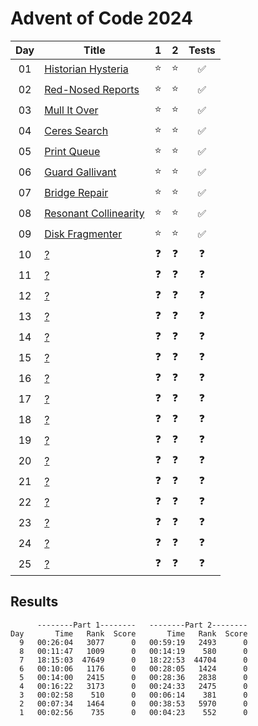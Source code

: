 # Advent of Code 2024

| Day | Title                                                        |     1      |     2      |       Tests        |
| :-: | ------------------------------------------------------------ | :--------: | :--------: | :----------------: |
| 01  | [Historian Hysteria](https://adventofcode.com/2024/day/1)    |   :star:   |   :star:   | :white_check_mark: |
| 02  | [Red-Nosed Reports](https://adventofcode.com/2024/day/2)     |   :star:   |   :star:   | :white_check_mark: |
| 03  | [Mull It Over](https://adventofcode.com/2024/day/3)          |   :star:   |   :star:   | :white_check_mark: |
| 04  | [Ceres Search](https://adventofcode.com/2024/day/4)          |   :star:   |   :star:   | :white_check_mark: |
| 05  | [Print Queue](https://adventofcode.com/2024/day/5)           |   :star:   |   :star:   | :white_check_mark: |
| 06  | [Guard Gallivant](https://adventofcode.com/2024/day/6)       |   :star:   |   :star:   | :white_check_mark: |
| 07  | [Bridge Repair](https://adventofcode.com/2024/day/7)         |   :star:   |   :star:   | :white_check_mark: |
| 08  | [Resonant Collinearity](https://adventofcode.com/2024/day/8) |   :star:   |   :star:   | :white_check_mark: |
| 09  | [Disk Fragmenter](https://adventofcode.com/2024/day/9)       |   :star:   |   :star:   | :white_check_mark: |
| 10  | [?](https://adventofcode.com/2024/day/10)                    | :question: | :question: |     :question:     |
| 11  | [?](https://adventofcode.com/2024/day/11)                    | :question: | :question: |     :question:     |
| 12  | [?](https://adventofcode.com/2024/day/12)                    | :question: | :question: |     :question:     |
| 13  | [?](https://adventofcode.com/2024/day/13)                    | :question: | :question: |     :question:     |
| 14  | [?](https://adventofcode.com/2024/day/14)                    | :question: | :question: |     :question:     |
| 15  | [?](https://adventofcode.com/2024/day/15)                    | :question: | :question: |     :question:     |
| 16  | [?](https://adventofcode.com/2024/day/16)                    | :question: | :question: |     :question:     |
| 17  | [?](https://adventofcode.com/2024/day/17)                    | :question: | :question: |     :question:     |
| 18  | [?](https://adventofcode.com/2024/day/18)                    | :question: | :question: |     :question:     |
| 19  | [?](https://adventofcode.com/2024/day/19)                    | :question: | :question: |     :question:     |
| 20  | [?](https://adventofcode.com/2024/day/20)                    | :question: | :question: |     :question:     |
| 21  | [?](https://adventofcode.com/2024/day/21)                    | :question: | :question: |     :question:     |
| 22  | [?](https://adventofcode.com/2024/day/22)                    | :question: | :question: |     :question:     |
| 23  | [?](https://adventofcode.com/2024/day/23)                    | :question: | :question: |     :question:     |
| 24  | [?](https://adventofcode.com/2024/day/24)                    | :question: | :question: |     :question:     |
| 25  | [?](https://adventofcode.com/2024/day/25)                    | :question: | :question: |     :question:     |

## Results

```text
      --------Part 1--------   --------Part 2--------
Day       Time   Rank  Score       Time   Rank  Score
  9   00:26:04   3077      0   00:59:19   2493      0
  8   00:11:47   1009      0   00:14:19    580      0
  7   18:15:03  47649      0   18:22:53  44704      0
  6   00:10:06   1176      0   00:28:05   1424      0
  5   00:14:00   2415      0   00:28:36   2838      0
  4   00:16:22   3173      0   00:24:33   2475      0
  3   00:02:58    510      0   00:06:14    381      0
  2   00:07:34   1464      0   00:38:53   5970      0
  1   00:02:56    735      0   00:04:23    552      0
```
